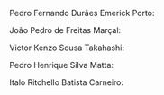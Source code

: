 Pedro Fernando Durães Emerick Porto:

João Pedro de Freitas Marçal:

Victor Kenzo Sousa Takahashi:

Pedro Henrique Silva Matta:

Italo Ritchello Batista Carneiro:
